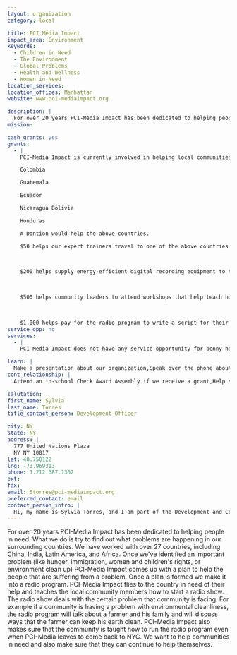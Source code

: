 ```yaml
---
layout: organization
category: local

title: PCI Media Impact
impact_area: Environment
keywords: 
  - Children in Need
  - The Environment
  - Global Problems
  - Health and Wellness
  - Women in Need
location_services: 
location_offices: Manhattan
website: www.pci-mediaimpact.org

description: |
  For over 20 years PCI-Media Impact has been dedicated to helping people in need.  What we do is try to find out what problems are happening in our surrounding countries.  We have worked with over 27 countries, including China, India, Latin America, and Africa.  Once we've identified an important problem (like hunger, immigration, women and children's rights, or environment clean up) PCI-Media Impact comes up with a plan to help the people that are suffering from a problem.  Once a plan is formed we make it into a radio program.  PCI-Media Impact flies to the country in need of their help and teaches the local community members how to start a radio show.  The radio show deals with the certain problem that community is facing.  For example if a community is having a problem with environmental cleanliness, the radio program will talk about a farmer and his family and will discuss ways that the farmer can keep his earth clean.  PCI-Media Impact also makes sure that the community is taught how to run the radio program even when PCI-Media leaves to come back to NYC.  We want to help communities in need and also make sure that they can continue to help themselves.
mission: 

cash_grants: yes
grants: 
  - |
    PCI-Media Impact is currently involved in helping local communities in the following countries:

    Colombia

    Guatemala

    Ecuador

    Nicaragua Bolivia

    Honduras

    A Dontion would help the above countries.

    $50 helps our expert trainers travel to one of the above countries to help the community learn how to fix their problem

    

    $200 helps supply energy-efficient digital recording equipment to the local broadcasting partners so the community can hold their educational radio program

    

    $500 helps community leaders to attend workshops that help teach how to run a radio program to educate their community on important issues

    

    $1,000 helps pay for the radio program to write a script for their radio talk show.  The script makes sure that the radio talk show discusses all the important issues of the local community.  For example, if their important issue is hunger, the radio program will talk about why their community members are suffering from hunger and what everyone can do to help out.
service_opp: no
services: 
  - |
    PCI Media Impact does not have any service opportunity for penny harvest students at this time, but we are trying to come up with something soon.

learn: |
  Make a presentation about our organization,Speak over the phone about our work
cont_relationship: |
  Attend an in-school Check Award Assembly if we receive a grant,Help students tell local newspapers and media about their grant and/or project with us,Educate the school by leading a workshop

salutation: 
first_name: Sylvia
last_name: Torres
title_contact_person: Development Officer

city: NY
state: NY
address: |
  777 United Nations Plaza  
  NY NY 10017
lat: 40.750122
lng: -73.969313
phone: 1.212.687.1362
ext: 
fax: 
email: Storres@pci-mediaimpact.org
preferred_contact: email
contact_person_intro: |
  Hi, my name is Sylvia Torres, and I am part of the Development and Communication department in PCI-Media Impact.  I help manage both the individual giving and the communication strategies for PCI-Media Impact.  That means when PCI-Media Impact has an idea for a program to help a community in need, I work at making sure the program works smoothly and efficiently.
---
```

For over 20 years PCI-Media Impact has been dedicated to helping people in need.  What we do is try to find out what problems are happening in our surrounding countries.  We have worked with over 27 countries, including China, India, Latin America, and Africa.  Once we've identified an important problem (like hunger, immigration, women and children's rights, or environment clean up) PCI-Media Impact comes up with a plan to help the people that are suffering from a problem.  Once a plan is formed we make it into a radio program.  PCI-Media Impact flies to the country in need of their help and teaches the local community members how to start a radio show.  The radio show deals with the certain problem that community is facing.  For example if a community is having a problem with environmental cleanliness, the radio program will talk about a farmer and his family and will discuss ways that the farmer can keep his earth clean.  PCI-Media Impact also makes sure that the community is taught how to run the radio program even when PCI-Media leaves to come back to NYC.  We want to help communities in need and also make sure that they can continue to help themselves.